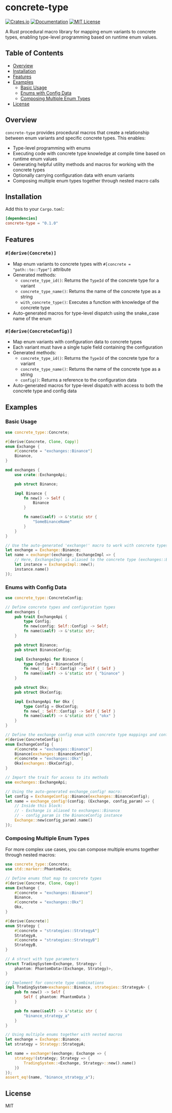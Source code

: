 # concrete-type

[![Crates.io](https://img.shields.io/crates/v/concrete-type.svg)](https://crates.io/crates/concrete-type)
[![Documentation](https://docs.rs/concrete-type/badge.svg)](https://docs.rs/concrete-type)
[![MIT License](https://img.shields.io/badge/license-MIT-blue.svg)](https://github.com/justastream/concrete-type/blob/main/LICENSE)

A Rust procedural macro library for mapping enum variants to concrete types, enabling type-level programming based on runtime enum values.

## Table of Contents

- [Overview](#overview)
- [Installation](#installation)
- [Features](#features)
- [Examples](#examples)
  - [Basic Usage](#basic-usage)
  - [Enums with Config Data](#enums-with-config-data)
  - [Composing Multiple Enum Types](#composing-multiple-enum-types)
- [License](#license)

## Overview

`concrete-type` provides procedural macros that create a relationship between enum variants and specific concrete types. This enables:

- Type-level programming with enums
- Executing code with concrete type knowledge at compile time based on runtime enum values
- Generating helpful utility methods and macros for working with the concrete types
- Optionally carrying configuration data with enum variants
- Composing multiple enum types together through nested macro calls

## Installation

Add this to your `Cargo.toml`:

```toml
[dependencies]
concrete-type = "0.1.0"
```

## Features

### `#[derive(Concrete)]`

- Map enum variants to concrete types with `#[concrete = "path::to::Type"]` attribute
- Generated methods:
  - `concrete_type_id()`: Returns the `TypeId` of the concrete type for a variant
  - `concrete_type_name()`: Returns the name of the concrete type as a string
  - `with_concrete_type()`: Executes a function with knowledge of the concrete type
- Auto-generated macros for type-level dispatch using the snake_case name of the enum

### `#[derive(ConcreteConfig)]`

- Map enum variants with configuration data to concrete types
- Each variant must have a single tuple field containing the configuration
- Generated methods:
  - `concrete_type_id()`: Returns the `TypeId` of the concrete type for a variant
  - `concrete_type_name()`: Returns the name of the concrete type as a string
  - `config()`: Returns a reference to the configuration data
- Auto-generated macros for type-level dispatch with access to both the concrete type and config data

## Examples

### Basic Usage

```rust
use concrete_type::Concrete;

#[derive(Concrete, Clone, Copy)]
enum Exchange {
    #[concrete = "exchanges::Binance"]
    Binance,
}

mod exchanges {
    use crate::ExchangeApi;

    pub struct Binance;

    impl Binance {
        fn new() -> Self {
            Binance
        }

        fn name(&self) -> &'static str {
            "SomeBinanceName"
        }
    }
}

// Use the auto-generated 'exchange!' macro to work with concrete types
let exchange = Exchange::Binance;
let name = exchange!(exchange; ExchangeImpl => {
    // Here, ExchangeImpl is aliased to the concrete type (exchanges::Binance)
    let instance = ExchangeImpl::new();
    instance.name()
});
```

### Enums with Config Data

```rust
use concrete_type::ConcreteConfig;

// Define concrete types and configuration types
mod exchanges {
    pub trait ExchangeApi {
        type Config;
        fn new(config: Self::Config) -> Self;
        fn name(&self) -> &'static str;
    }

    pub struct Binance;
    pub struct BinanceConfig;

    impl ExchangeApi for Binance {
        type Config = BinanceConfig;
        fn new(_: Self::Config) -> Self { Self }
        fn name(&self) -> &'static str { "binance" }
    }

    pub struct Okx;
    pub struct OkxConfig;

    impl ExchangeApi for Okx {
        type Config = OkxConfig;
        fn new(_: Self::Config) -> Self { Self }
        fn name(&self) -> &'static str { "okx" }
    }
}

// Define the exchange config enum with concrete type mappings and config data
#[derive(ConcreteConfig)]
enum ExchangeConfig {
    #[concrete = "exchanges::Binance"]
    Binance(exchanges::BinanceConfig),
    #[concrete = "exchanges::Okx"]
    Okx(exchanges::OkxConfig),
}

// Import the trait for access to its methods
use exchanges::ExchangeApi;

// Using the auto-generated exchange_config! macro:
let config = ExchangeConfig::Binance(exchanges::BinanceConfig);
let name = exchange_config!(config; (Exchange, config_param) => {
    // Inside this block:
    // - Exchange is aliased to exchanges::Binance
    // - config_param is the BinanceConfig instance
    Exchange::new(config_param).name()
});
```

### Composing Multiple Enum Types

For more complex use cases, you can compose multiple enums together through nested macros:

```rust
use concrete_type::Concrete;
use std::marker::PhantomData;

// Define enums that map to concrete types
#[derive(Concrete, Clone, Copy)]
enum Exchange {
    #[concrete = "exchanges::Binance"]
    Binance,
    #[concrete = "exchanges::Okx"]
    Okx,
}

#[derive(Concrete)]
enum Strategy {
    #[concrete = "strategies::StrategyA"]
    StrategyA,
    #[concrete = "strategies::StrategyB"]
    StrategyB,
}

// A struct with type parameters
struct TradingSystem<Exchange, Strategy> {
    phantom: PhantomData<(Exchange, Strategy)>,
}

// Implement for concrete type combinations
impl TradingSystem<exchanges::Binance, strategies::StrategyA> {
    pub fn new() -> Self {
        Self { phantom: PhantomData }
    }

    pub fn name(&self) -> &'static str { 
        "binance_strategy_a" 
    }
}

// Using multiple enums together with nested macros
let exchange = Exchange::Binance;
let strategy = Strategy::StrategyA;

let name = exchange!(exchange; Exchange => {
    strategy!(strategy; Strategy => {
        TradingSystem::<Exchange, Strategy>::new().name()
    })
});
assert_eq!(name, "binance_strategy_a");
```

## License

MIT